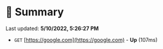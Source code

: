 # 📖 Summary
Last updated: **5/10/2022, 5:26:27 PM**

- `GET` [https://google.com](https://google.com) - **Up** (107ms)
